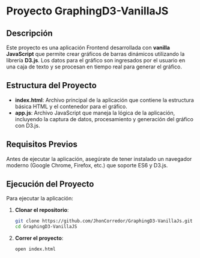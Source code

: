 # Proyecto GraphingD3-VanillaJS

## Descripción

Este proyecto es una aplicación Frontend desarrollada con **vanilla JavaScript** que permite crear gráficos de barras dinámicos utilizando la librería **D3.js**. Los datos para el gráfico son ingresados por el usuario en una caja de texto y se procesan en tiempo real para generar el gráfico.

## Estructura del Proyecto

- **index.html**: Archivo principal de la aplicación que contiene la estructura básica HTML y el contenedor para el gráfico.
- **app.js**: Archivo JavaScript que maneja la lógica de la aplicación, incluyendo la captura de datos, procesamiento y generación del gráfico con D3.js.

## Requisitos Previos

Antes de ejecutar la aplicación, asegúrate de tener instalado un navegador moderno (Google Chrome, Firefox, etc.) que soporte ES6 y D3.js.

## Ejecución del Proyecto

Para ejecutar la aplicación:

1. **Clonar el repositorio**:
   ```bash
   git clone https://github.com/JhonCorredor/GraphingD3-VanillaJs.git
   cd GraphingD3-VanillaJS
   ```
2. **Correr el proyecto**:
   ```bash
   open index.html
   ```
